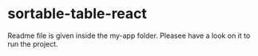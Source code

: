 # sortable-table-react

Readme file is given inside the my-app folder. Pleasee have a look on it to run the project.

